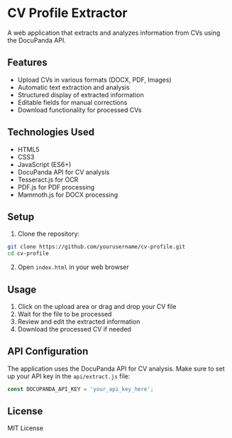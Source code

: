 # CV Profile Extractor

A web application that extracts and analyzes information from CVs using the DocuPanda API.

## Features

- Upload CVs in various formats (DOCX, PDF, Images)
- Automatic text extraction and analysis
- Structured display of extracted information
- Editable fields for manual corrections
- Download functionality for processed CVs

## Technologies Used

- HTML5
- CSS3
- JavaScript (ES6+)
- DocuPanda API for CV analysis
- Tesseract.js for OCR
- PDF.js for PDF processing
- Mammoth.js for DOCX processing

## Setup

1. Clone the repository:
```bash
git clone https://github.com/yourusername/cv-profile.git
cd cv-profile
```

2. Open `index.html` in your web browser

## Usage

1. Click on the upload area or drag and drop your CV file
2. Wait for the file to be processed
3. Review and edit the extracted information
4. Download the processed CV if needed

## API Configuration

The application uses the DocuPanda API for CV analysis. Make sure to set up your API key in the `api/extract.js` file:

```javascript
const DOCUPANDA_API_KEY = 'your_api_key_here';
```

## License

MIT License 